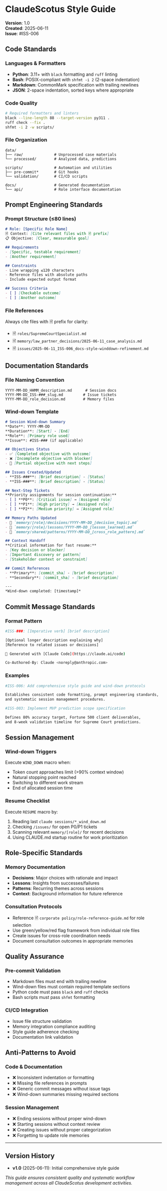 # ClaudeScotus Style Guide
**Version**: 1.0  
**Created**: 2025-06-11  
**Issue**: #ISS-006  

## Code Standards

### Languages & Formatters
- **Python**: 3.11+ with `black` formatting and `ruff` linting
- **Bash**: POSIX-compliant with `shfmt -i 2` (2-space indentation)
- **Markdown**: CommonMark specification with trailing newlines
- **JSON**: 2-space indentation, sorted keys where appropriate

### Code Quality
```bash
# Required formatters and linters
black --line-length 88 --target-version py311 .
ruff check --fix .
shfmt -i 2 -w scripts/
```

### File Organization
```
data/
├── raw/              # Unprocessed case materials
└── processed/        # Analyzed data, predictions

scripts/              # Automation and utilities
├── pre-commit*       # Git hooks
└── validation/       # CI/CD scripts

docs/                 # Generated documentation
└── api/              # Role interface documentation
```

## Prompt Engineering Standards

### Prompt Structure (≤80 lines)
```markdown
# Role: [Specific Role Name]
🗎 Context: [Cite relevant files with 🗎 prefix]
📋 Objective: [Clear, measurable goal]

## Requirements
- [Specific, testable requirement]
- [Another requirement]

## Constraints
- Line wrapping ≤120 characters
- Reference files with absolute paths
- Include expected output format

## Success Criteria
- [ ] [Checkable outcome]
- [ ] [Another outcome]
```

### File References
Always cite files with 🗎 prefix for clarity:
- 🗎 `roles/SupremeCourtSpecialist.md`
- 🗎 `memory/law_partner_decisions/2025-06-11_case_analysis.md`
- 🗎 `issues/2025-06-11_ISS-006_docs-style-winddown-refinement.md`

## Documentation Standards

### File Naming Convention
```
YYYY-MM-DD_HHMM_description.md      # Session docs
YYYY-MM-DD_ISS-###_slug.md         # Issue tickets
YYYY-MM-DD_role_decision.md        # Memory files
```

### Wind-down Template
```markdown
# Session Wind-down Summary
**Date**: YYYY-MM-DD  
**Duration**: [Start] - [End]  
**Role**: [Primary role used]  
**Issue**: #ISS-### (if applicable)

## Objectives Status
- ✅ [Completed objective with outcome]
- ❌ [Incomplete objective with blocker]
- 🔄 [Partial objective with next steps]

## Issues Created/Updated
- **ISS-###**: [Brief description] - [Status]
- **ISS-###**: [Brief description] - [Status]

## Next-Step Tickets
**Priority assignments for session continuation:**
- [ ] **P0**: [Critical issue] → [Assigned role]
- [ ] **P1**: [High priority] → [Assigned role]
- [ ] **P2**: [Medium priority] → [Assigned role]

## Memory Paths Updated
- 🧠 `memory/[role]/decisions/YYYY-MM-DD_[decision_topic].md`
- 🧠 `memory/[role]/lessons/YYYY-MM-DD_[lesson_learned].md`
- 🧠 `memory/shared/patterns/YYYY-MM-DD_[cross_role_pattern].md`

## Context Handoff
**Critical information for fast resume:**
- [Key decision or blocker]
- [Important discovery or pattern]
- [Stakeholder context or constraint]

## Commit References
- **Primary**: [commit_sha] - [brief description]
- **Secondary**: [commit_sha] - [brief description]

---
*Wind-down completed: [timestamp]*
```

## Commit Message Standards

### Format Pattern
```bash
#ISS-###: [Imperative verb] [brief description]

[Optional longer description explaining why]
[Reference to related issues or decisions]

🤖 Generated with [Claude Code](https://claude.ai/code)

Co-Authored-By: Claude <noreply@anthropic.com>
```

### Examples
```bash
#ISS-006: Add comprehensive style guide and wind-down protocols

Establishes consistent code formatting, prompt engineering standards,
and systematic session management procedures.

#ISS-003: Implement MVP prediction scope specification

Defines 80% accuracy target, Fortune 500 client deliverables,
and 8-week validation timeline for Supreme Court predictions.
```

## Session Management

### Wind-down Triggers
Execute `WIND_DOWN` macro when:
- Token count approaches limit (>90% context window)
- Natural stopping point reached
- Switching to different work stream
- End of allocated session time

### Resume Checklist
Execute `RESUME` macro by:
1. Reading last `claude sessions/*_wind_down.md`
2. Checking `/issues/` for open P0/P1 tickets
3. Scanning relevant `memory/[role]/` for recent decisions
4. Using CLAUDE.md startup routine for work prioritization

## Role-Specific Standards

### Memory Documentation
- **Decisions**: Major choices with rationale and impact
- **Lessons**: Insights from successes/failures
- **Patterns**: Recurring themes across sessions
- **Context**: Background information for future reference

### Consultation Protocols
- Reference 🗎 `corporate policy/role-reference-guide.md` for role selection
- Use green/yellow/red flag framework from individual role files
- Create issues for cross-role coordination needs
- Document consultation outcomes in appropriate memories

## Quality Assurance

### Pre-commit Validation
- Markdown files must end with trailing newline
- Wind-down files must contain required template sections
- Python code must pass `black` and `ruff` checks
- Bash scripts must pass `shfmt` formatting

### CI/CD Integration
- Issue file structure validation
- Memory integration compliance auditing
- Style guide adherence checking
- Documentation link validation

## Anti-Patterns to Avoid

### Code & Documentation
- ❌ Inconsistent indentation or formatting
- ❌ Missing file references in prompts
- ❌ Generic commit messages without issue tags
- ❌ Wind-down summaries missing required sections

### Session Management
- ❌ Ending sessions without proper wind-down
- ❌ Starting sessions without context review
- ❌ Creating issues without proper categorization
- ❌ Forgetting to update role memories

---

## Version History
- **v1.0** (2025-06-11): Initial comprehensive style guide

*This guide ensures consistent quality and systematic workflow management across all ClaudeScotus development activities.*